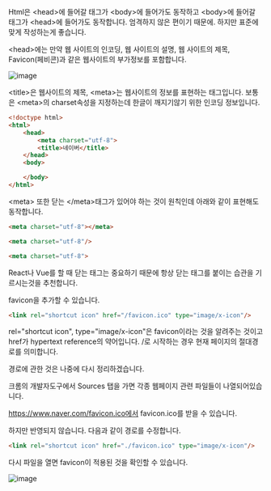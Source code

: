 Html은 \<head\>에 들어갈 태그가 \<body\>에 들어가도 동작하고 \<body\>에 들어갈 태그가 \<head\>에 들어가도 동작합니다. 엄격하지 않은 편이기 때문에. 하지만 표준에 맞게 작성하는게 좋습니다.

\<head\>에는 만약 웹 사이트의 인코딩, 웹 사이트의 설명, 웹 사이트의 제목, Favicon(페비콘)과 같은 웹사이트의 부가정보를 포함합니다. 

![image](https://user-images.githubusercontent.com/79847020/165549242-af5d30d2-f9da-4106-a447-1aef52d82d27.png)

\<title\>은 웹사이트의 제목, \<meta\>는 웹사이트의 정보를 표현하는 태그입니다. 보통은 \<meta\>의 charset속성을 지정하는데 한글이 깨지기않기 위한 인코딩 정보입니다. 

```html
<!doctype html>
<html>
    <head>
        <meta charset="utf-8">
        <title>네이버</title>
    </head>
    <body>

    </body>
</html>
```

\<meta\> 또한 닫는 \</meta\>태그가 있어야 하는 것이 원칙인데 아래와 같이 표현해도 동작합니다.

```html
<meta charset="utf-8"></meta>

<meta charset="utf-8"/>

<meta charset="utf-8">
```

React나 Vue를 할 때 닫는 태그는 중요하기 때문에 항상 닫는 태그를 붙이는 습관을 기르시는것을 추천합니다. 

favicon을 추가할 수 있습니다.

```html
<link rel="shortcut icon" href="/favicon.ico" type="image/x-icon"/>
```

rel="shortcut icon", type="image/x-icon"은 favicon이라는 것을 알려주는 것이고 href가 hypertext reference의 약어입니다. \/로 시작하는 경우 현재 페이지의 절대경로를 의미합니다. 

경로에 관한 것은 나중에 다시 정리하겠습니다.

크롬의 개발자도구에서 Sources 탭을 가면 각종 웹페이지 관련 파일들이 나열되어있습니다. 

https://www.naver.com/favicon.ico에서 favicon.ico를 받을 수 있습니다. 

하지만 반영되지 않습니다. 다음과 같이 경로를 수정합니다.

```html
<link rel="shortcut icon" href="./favicon.ico" type="image/x-icon"/>
```

다시 파일을 열면 favicon이 적용된 것을 확인할 수 있습니다.

![image](https://user-images.githubusercontent.com/79847020/165553478-578a4e28-3739-4891-b8b3-86228db3a5ee.png)



















